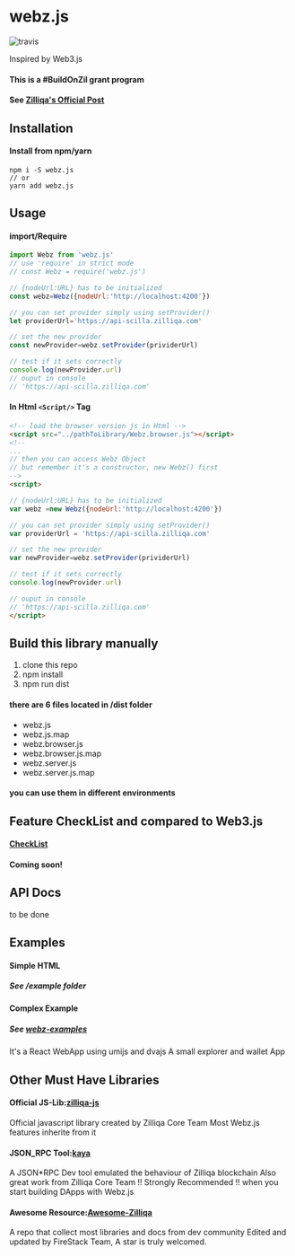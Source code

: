 # webz.js

![travis](https://travis-ci.com/FireStack-Lab/webz.js.svg?branch=master)

Inspired by Web3.js

#### This is a #BuildOnZil grant program

#### See [Zilliqa's Official Post](https://blog.zilliqa.com/announcing-the-first-zilliqa-ecosystem-grant-awardees-4ccb39ef83c9)

## Installation

#### Install from npm/yarn

```
npm i -S webz.js
// or
yarn add webz.js
```

## Usage

#### import/Require

```Javascript
import Webz from 'webz.js'
// use 'require' in strict mode
// const Webz = require('webz.js')

// {nodeUrl:URL} has to be initialized
const webz=Webz({nodeUrl:'http://localhost:4200'})

// you can set provider simply using setProvider()
let providerUrl='https://api-scilla.zilliqa.com'

// set the new provider
const newProvider=webz.setProvider(prividerUrl)

// test if it sets correctly
console.log(newProvider.url)
// ouput in console
// 'https://api-scilla.zilliqa.com'
```

#### In Html `<Script/>` Tag

```html
<!-- load the browser version js in Html -->
<script src="../pathToLibrary/Webz.browser.js"></script>
<!--
...
// then you can access Webz Object
// but remember it's a constructor, new Webz() first
-->
<script>

// {nodeUrl:URL} has to be initialized
var webz =new Webz({nodeUrl:'http://localhost:4200'})

// you can set provider simply using setProvider()
var providerUrl = 'https://api-scilla.zilliqa.com'

// set the new provider
var newProvider=webz.setProvider(prividerUrl)

// test if it sets correctly
console.log(newProvider.url)

// ouput in console
// 'https://api-scilla.zilliqa.com'
</script>
```

## Build this library manually

1.  clone this repo
2.  npm install
3.  npm run dist

#### there are 6 files located in /dist folder

- webz.js
- webz.js.map
- webz.browser.js
- webz.browser.js.map
- webz.server.js
- webz.server.js.map

#### you can use them in different environments

## Feature CheckList and compared to Web3.js

#### [CheckList](./docs/CheckList.md)

#### Coming soon!

## API Docs

to be done

## Examples

#### Simple HTML

##### See /example folder

#### Complex Example

##### See [webz-examples](https://github.com/FireStack-Lab/webz-examples)

It's a React WebApp using umijs and dvajs
A small explorer and wallet App

## Other Must Have Libraries

#### Official JS-Lib:[zilliqa-js](https://github.com/Zilliqa/Zilliqa-JavaScript-Library)

Official javascript library created by Zilliqa Core Team
Most Webz.js features inherite from it

#### JSON_RPC Tool:[kaya](https://github.com/Zilliqa/kaya)

A JSON\*RPC Dev tool emulated the behaviour of Zilliqa blockchain
Also great work from Zilliqa Core Team
!! Strongly Recommended !!
when you start building DApps with Webz.js

#### Awesome Resource:[Awesome-Zilliqa](https://github.com/FireStack-Lab/Awesome-Zilliqa)

A repo that collect most libraries and docs from dev community
Edited and updated by FireStack Team, A star is truly welcomed.
